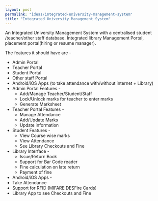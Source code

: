 ```yaml
---
layout: post
permalink: "ideas/integrated-university-management-system"
title: "Integrated University Management System"
---
```


An Integrated University Management System with a centralised student
/teacher/other staff database. Integrated library Management Portal, 
placement portal(hiring or resume manager).

The features it should have are -

 - Admin Portal
 - Teacher Portal
 - Student Portal
 - Other staff Portal
 - Android/iOS Apps (to take attendance with/without internet + Library)
 - Admin Portal Features -
   - Add/Manage Teacher/Student/Staff
   - Lock/Unlock marks for teacher to enter marks   
   - Generate Marksheet
 - Teacher Portal Features -
   - Manage Attendance
   - Add/Update Marks   
   - Update information
 - Student Features -
   - View Course wise marks
   - View Attendance
   - See Library Checkouts and Fine
 - Library Interface -
   - Issue/Return Book 
   - Support for Bar Code reader   
   - Fine calculation on late return
   - Payment of fine
  - Android/iOS Apps -
   - Take Attendance
   - Support for RFID (MIFARE DESFire Cards)
   - Library App to see Checkouts and Fine   
   
